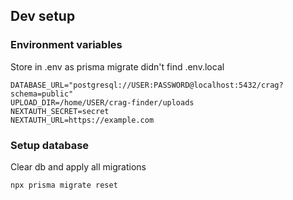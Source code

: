 ## Dev setup

### Environment variables

Store in .env as prisma migrate didn't find .env.local

```
DATABASE_URL="postgresql://USER:PASSWORD@localhost:5432/crag?schema=public"
UPLOAD_DIR=/home/USER/crag-finder/uploads
NEXTAUTH_SECRET=secret
NEXTAUTH_URL=https://example.com
```

### Setup database

Clear db and apply all migrations

```
npx prisma migrate reset
```
